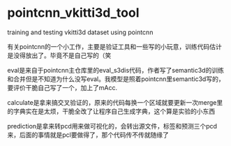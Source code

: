# pointcnn_vkitti3d_tool
training and testing vkitti3d dataset using pointcnn

有关pointcnn的一个小工作，主要是验证工具和一些写的小玩意，训练代码估计是没得放出了。毕竟不是自己写的（笑

eval是来自于pointcnn主仓库里的eval_s3dis代码，作者写了semantic3d的训练和合并但是不知道为什么没写eval。我模型是照着pointcnn里semantic3d写的，要评价干脆自己写了一个，加上了mAcc.

calculate是拿来搞交叉验证的，原来的代码每换一个区域就要更新一次merge里的字典实在是太烦，干脆全改了让程序自己生成字典，这个算是实验的小东西

prediction是拿来转pcd用来做可视化的，会转出源文件，标签和预测三个pcd来，后面的事情就是pcl要做得了，那个代码传不传就随缘了
